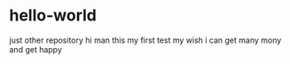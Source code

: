 # hello-world
just other repository
hi man 
this my first test 
my wish i can get many mony and get happy
